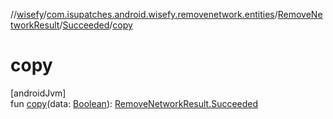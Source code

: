 //[wisefy](../../../../index.md)/[com.isupatches.android.wisefy.removenetwork.entities](../../index.md)/[RemoveNetworkResult](../index.md)/[Succeeded](index.md)/[copy](copy.md)

# copy

[androidJvm]\
fun [copy](copy.md)(data: [Boolean](https://kotlinlang.org/api/latest/jvm/stdlib/kotlin/-boolean/index.html)): [RemoveNetworkResult.Succeeded](index.md)
